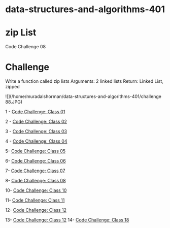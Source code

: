 # data-structures-and-algorithms-401


# zip List
Code Challenge 08

# Challenge
Write a function called zip lists Arguments: 2 linked lists Return: Linked List, zipped 

![](/home/muradalshorman/data-structures-and-algorithms-401/challenge 88.JPG)

1 - [Code Challenge: Class 01](https://github.com/MURADALSHORMAN/data-structures-and-algorithms-401/blob/array-reverse/README.md)

2 - [Code Challenge: Class 02](https://github.com/MURADALSHORMAN/data-structures-and-algorithms-401/blob/array-insert-shift/README.md)

3 - [Code Challenge: Class 03](https://github.com/MURADALSHORMAN/data-structures-and-algorithms-401/blob/array-binary-search/README.md)

4 - [Code Challenge: Class 04](https://github.com/MURADALSHORMAN/data-structures-and-algorithms-401/blob/Interviews/README.md)

5-  [Code Challenge: Class 05](https://github.com/MURADALSHORMAN/data-structures-and-algorithms-401/tree/linked-list)

6- [Code Challenge: Class 06](https://github.com/MURADALSHORMAN/data-structures-and-algorithms-401/tree/linked-list-insertions)

7- [Code Challenge: Class 07](https://github.com/MURADALSHORMAN/data-structures-and-algorithms-401/pull/3)

8- [Code Challenge: Class 08](https://github.com/MURADALSHORMAN/data-structures-and-algorithms-401/tree/linked-list-zip)

10- [Code Challenge: Class 10](https://github.com/MURADALSHORMAN/data-structures-and-algorithms-401/tree/stack-and-queue)

11- [Code Challenge: Class 11](https://github.com/MURADALSHORMAN/data-structures-and-algorithms-401/pull/7)

12- [Code Challenge: Class 12](https://github.com/MURADALSHORMAN/data-structures-and-algorithms-401/tree/stack-queue-animal-shelter)

13- [Code Challenge: Class 12](https://github.com/MURADALSHORMAN/data-structures-and-algorithms-401/pull/12/)
14- [Code Challenge: Class 18](https://github.com/MURADALSHORMAN/data-structures-and-algorithms-401/pull/13/)

